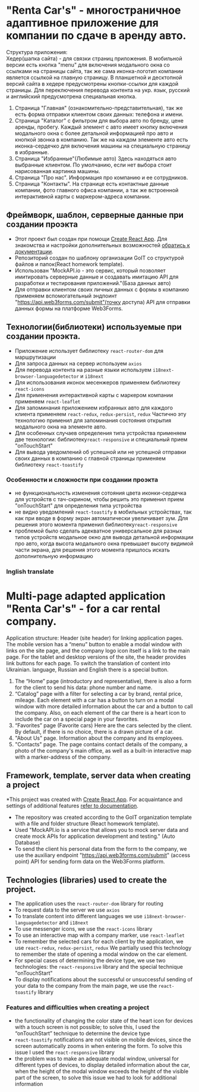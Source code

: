 # "Renta Car's" -  многостраничное адаптивное приложение для компании по сдаче в аренду авто.
 Структура приложения:<br>
Хедер(шапка сайта) - для связки страниц приложения. В мобильной версии есть кнопка "menu" для включения модального окна со ссылками на страницы сайта, так же сама иконка-логотип компании является ссылкой на главную страницу. В планшетной и десктопной версий сайта в хедере предусмотрены кнопки-ссылки для каждой страницы. Для переключения перевода контента на укр. язык, русский и английский предусмотрена специальная кнопка.
 1. Страница "Главная" (ознакомительно-представительная), так же есть форма отправки клиентом своих данных: телефона и имени.
 2. Страница "Каталог" с фильтром для выбора авто по бренду, цене аренды, пробегу. Каждый элемент с  авто имеет кнопку включения модального окна с более детальной информацией про авто и кнопкой звонка в компанию. Так же на каждом элементе авто есть иконка-сердечко для включения машины на специальную страницу в избранные.
 3. Страница "Избранные"(Любимые авто) Здесь находяться авто выбранные клиентом. По умолчанию, если нет выбора стоит нарисованная картинка машины.
 4. Страница "Про нас". Информация про компанию и ее сотрудников.
 5. Страница "Контакты". На странице есть контактные данные компании, фото главного офиса компании, а так же встроенной интерактивной карты с маркером-адреса компании.
 ## Фреймворк, шаблон, серверные данные при создании проэкта
* Этот проект был создан при помощи
[Create React App](https://github.com/facebook/create-react-app). Для знакомства
и настройки дополнительных возможностей
[обратись к документации](https://facebook.github.io/create-react-app/docs/getting-started).
* Репозиторий создан по шаблону организации GoIT со структурой файлов и папок(React homework template).
* Использован "MockAPI.io - это сервис, который позволяет имитировать серверные данные и создавать имитацию API для разработки и тестирования приложений."(База данных авто)
* Для отправки клиентом своих личных данных с формы в компанию применяем вспомогательный эндпоинт  "https://api.web3forms.com/submit"(точку доступа) API для отправки данных формы на платформе Web3Forms.  
## Технологии(библиотеки) используемые при создании проэкта.
* Приложение использует библиотеку `react-router-dom` для маршрутизации
* Для запроса данных на сервер используем `axios`
* Для перевода контента на разные языки используем `i18next-browser-languagedetector` и `i18next`
* Для использования иконок месенжеров применяем библиотеку `react-icons`
* Для применения интерактивной карты с маркером компании применяем `react-leaflet`
* Для запоминания приложением избранных авто для каждого клиента применяем `react-redux`, `redux-persist`, `redux` Частично эту технологию применил для запоминания состояния открытия модального окна на элементе авто. 
* Для особенных случаев определения типа устройства применяем две технологии: библиотеку`react-responsive` и специальный прием "onTouchStart"
* Для вывода уведомлений об успешной или не успешной отправки своих данных в компанию с главной страницы применяем библиотеку `react-toastify`
### Особенности и сложности при создании проэкта
*  не функциональность изменения сотояния цвета иконки-сердечка для устройств с тач-скрином, чтобы решить это применил прием "onTouchStart" для определения типа устройства
* не видно уведомлений `react-toastify` в мобильных устройствах, так как при вводе в форму экран автоматически увеличивает зум. Для решения этого момента применил библиотеку`react-responsive`
* проблемой было сделать адекватное универсальное для разных типов устройств модальное окно для вывода детальной информации про авто, когда высота модального окна превышает высоту видимой части экрана, для решения этого момента пришлось искать дополнительную информацию

### Inglish translate
# Multi-page adapted application "Renta Car's" - for a car rental company.
 Application structure:
 Header (site header) for linking application pages. The mobile version has a “menu” button to enable a modal window with links on the site page, and the company logo icon itself is a link to the main page. For the tablet and desktop versions of the site, the header provides link buttons for each page. To switch the translation of content into Ukrainian. language, Russian and English there is a special button.
 1. The “Home” page (introductory and representative), there is also a form for the client to send his data: phone number and name.
 2. “Catalog” page with a filter for selecting a car by brand, rental price, mileage. Each element with a car has a button to turn on a modal window with more detailed information about the car and a button to call the company. Also, on each element of the car there is a heart icon to include the car on a special page in your favorites.
 3. “Favorites” page (Favorite cars) Here are the cars selected by the client. By default, if there is no choice, there is a drawn picture of a car.
 4. "About Us" page. Information about the company and its employees.
 5. "Contacts" page. The page contains contact details of the company, a photo of the company's main office, as well as a built-in interactive map with a marker-address of the company.
 ## Framework, template, server data when creating a project
*This project was created with
[Create React App](https://github.com/facebook/create-react-app). For acquaintance
and settings of additional features
[refer to documentation](https://facebook.github.io/create-react-app/docs/getting-started).
* The repository was created according to the GoIT organization template with a file and folder structure (React homework template).
* Used "MockAPI.io is a service that allows you to mock server data and create mock APIs for application development and testing." (Auto Database)
* To send the client his personal data from the form to the company, we use the auxiliary endpoint "https://api.web3forms.com/submit" (access point) API for sending form data on the Web3Forms platform.
## Technologies (libraries) used to create the project.
* The application uses the `react-router-dom` library for routing
* To request data to the server we use `axios`
* To translate content into different languages ​​we use `i18next-browser-languagedetector` and `i18next`
* To use messenger icons, we use the `react-icons` library
* To use an interactive map with a company marker, use `react-leaflet`
* To remember the selected cars for each client by the application, we use `react-redux`, `redux-persist`, `redux` We partially used this technology to remember the state of opening a modal window on the car element.
* For special cases of determining the device type, we use two technologies: the `react-responsive` library and the special technique "onTouchStart"
* To display notifications about the successful or unsuccessful sending of your data to the company from the main page, we use the `react-toastify` library
### Features and difficulties when creating a project
* the functionality of changing the color state of the heart icon for devices with a touch screen is not possible; to solve this, I used the “onTouchStart” technique to determine the device type
* `react-toastify` notifications are not visible on mobile devices, since the screen automatically zooms in when entering the form. To solve this issue I used the `react-responsive` library
* the problem was to make an adequate modal window, universal for different types of devices, to display detailed information about the car, when the height of the modal window exceeds the height of the visible part of the screen, to solve this issue we had to look for additional information
